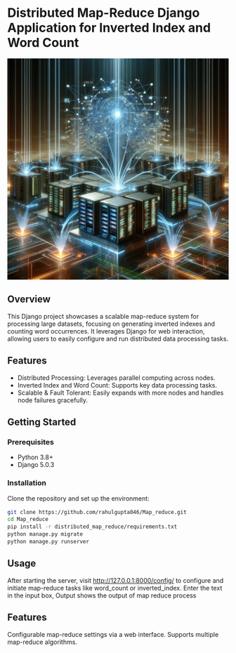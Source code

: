 # Distributed Map-Reduce Django Application for Inverted Index and Word Count

![Distributed Map-Reduce System](/distributed_map_reduce/image.webp)

## Overview
This Django project showcases a scalable map-reduce system for processing large datasets, focusing on generating inverted indexes and counting word occurrences. It leverages Django for web interaction, allowing users to easily configure and run distributed data processing tasks.

## Features
- Distributed Processing: Leverages parallel computing across nodes.
- Inverted Index and Word Count: Supports key data processing tasks.
- Scalable & Fault Tolerant: Easily expands with more nodes and handles node failures gracefully.

## Getting Started

### Prerequisites
- Python 3.8+
- Django 5.0.3

### Installation
Clone the repository and set up the environment:
```bash
git clone https://github.com/rahulgupta046/Map_reduce.git
cd Map_reduce
pip install -r distributed_map_reduce/requirements.txt
python manage.py migrate
python manage.py runserver
```


## Usage
After starting the server, visit http://127.0.0.1:8000/config/ to configure and initiate map-reduce tasks like word_count or inverted_index.
Enter the text in the input box, Output shows the output of map reduce process


## Features
Configurable map-reduce settings via a web interface.
Supports multiple map-reduce algorithms.

